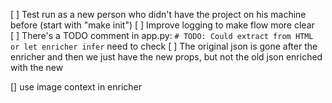 [ ] Test run as a new person who didn't have the project on his machine before
(start with "make init")
[ ] Improve logging to make flow more clear
[ ] There's a TODO comment in app.py: `# TODO: Could extract from HTML or let enricher infer` need to check
[ ] The original json is gone after the enricher and then we just have the new props, but not the old json enriched with the new


[] use image context in enricher
